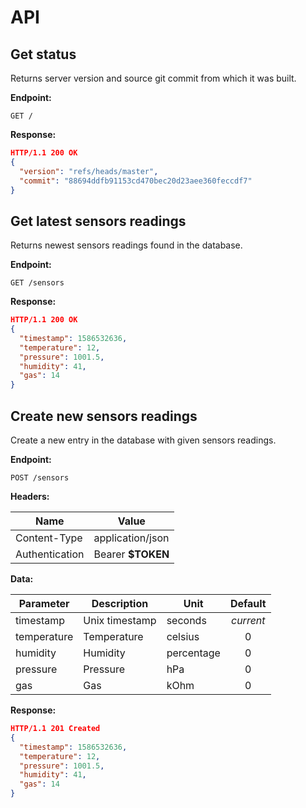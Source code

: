 # API

## Get status

Returns server version and source git commit from which it was built.

**Endpoint:**

```http
GET /
```

**Response:**

```json
HTTP/1.1 200 OK
{
  "version": "refs/heads/master",
  "commit": "88694ddfb91153cd470bec20d23aee360feccdf7"
}
```

## Get latest sensors readings

Returns newest sensors readings found in the database.

**Endpoint:**

```http
GET /sensors
```

**Response:**

```json
HTTP/1.1 200 OK
{
  "timestamp": 1586532636,
  "temperature": 12,
  "pressure": 1001.5,
  "humidity": 41,
  "gas": 14
}

```

## Create new sensors readings

Create a new entry in the database with given sensors readings.

**Endpoint:**

```http
POST /sensors
```

**Headers:**

| Name           | Value             |
|----------------|-------------------|
| Content-Type   | application/json  |
| Authentication | Bearer **$TOKEN** |

**Data:**

| Parameter   | Description    | Unit       | Default |
|-------------|----------------|------------|:-------:|
| timestamp   | Unix timestamp | seconds    |*current*|
| temperature | Temperature    | celsius    |    0    |
| humidity    | Humidity       | percentage |    0    |
| pressure    | Pressure       | hPa        |    0    |
| gas         | Gas            | kOhm       |    0    |

**Response:**

```json
HTTP/1.1 201 Created
{
  "timestamp": 1586532636,
  "temperature": 12,
  "pressure": 1001.5,
  "humidity": 41,
  "gas": 14
}

```

